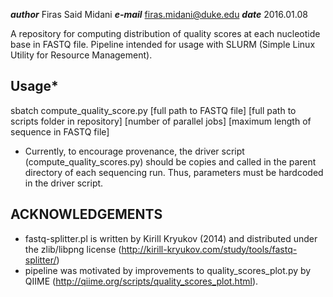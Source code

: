 ___author___ Firas Said Midani
___e-mail___ firas.midani@duke.edu
___date___   2016.01.08

A repository for computing distribution of quality scores at each nucleotide base in FASTQ file. Pipeline intended for usage with SLURM (Simple Linux Utility for Resource Management). 

Usage*
-----
sbatch compute_quality_score.py [full path to FASTQ file] [full path to scripts folder in repository] [number of parallel jobs] [maximum length of sequence in FASTQ file]

* Currently, to encourage provenance, the driver script (compute_quality_scores.py) should be copies and called in the parent directory of each sequencing run. Thus, parameters must be hardcoded in the driver script.

ACKNOWLEDGEMENTS
----------------
* fastq-splitter.pl is written by Kirill Kryukov (2014) and distributed under the zlib/libpng license (http://kirill-kryukov.com/study/tools/fastq-splitter/)
* pipeline was motivated by improvements to quality_scores_plot.py by QIIME (http://qiime.org/scripts/quality_scores_plot.html). 

